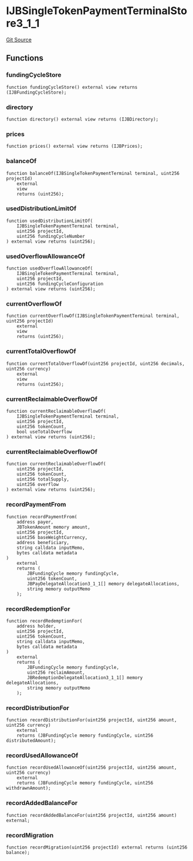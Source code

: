 # IJBSingleTokenPaymentTerminalStore3_1_1

[Git Source](https://github.com/jbx-protocol/juice-contracts-v3/blob/d45af6f3e4786ae53b9c9248af7f5f8ee832bece/contracts/interfaces/IJBSingleTokenPaymentTerminalStore3_1_1.sol)

## Functions

### fundingCycleStore

```solidity
function fundingCycleStore() external view returns (IJBFundingCycleStore);
```

### directory

```solidity
function directory() external view returns (IJBDirectory);
```

### prices

```solidity
function prices() external view returns (IJBPrices);
```

### balanceOf

```solidity
function balanceOf(IJBSingleTokenPaymentTerminal terminal, uint256 projectId)
    external
    view
    returns (uint256);
```

### usedDistributionLimitOf

```solidity
function usedDistributionLimitOf(
    IJBSingleTokenPaymentTerminal terminal,
    uint256 projectId,
    uint256 fundingCycleNumber
) external view returns (uint256);
```

### usedOverflowAllowanceOf

```solidity
function usedOverflowAllowanceOf(
    IJBSingleTokenPaymentTerminal terminal,
    uint256 projectId,
    uint256 fundingCycleConfiguration
) external view returns (uint256);
```

### currentOverflowOf

```solidity
function currentOverflowOf(IJBSingleTokenPaymentTerminal terminal, uint256 projectId)
    external
    view
    returns (uint256);
```

### currentTotalOverflowOf

```solidity
function currentTotalOverflowOf(uint256 projectId, uint256 decimals, uint256 currency)
    external
    view
    returns (uint256);
```

### currentReclaimableOverflowOf

```solidity
function currentReclaimableOverflowOf(
    IJBSingleTokenPaymentTerminal terminal,
    uint256 projectId,
    uint256 tokenCount,
    bool useTotalOverflow
) external view returns (uint256);
```

### currentReclaimableOverflowOf

```solidity
function currentReclaimableOverflowOf(
    uint256 projectId,
    uint256 tokenCount,
    uint256 totalSupply,
    uint256 overflow
) external view returns (uint256);
```

### recordPaymentFrom

```solidity
function recordPaymentFrom(
    address payer,
    JBTokenAmount memory amount,
    uint256 projectId,
    uint256 baseWeightCurrency,
    address beneficiary,
    string calldata inputMemo,
    bytes calldata metadata
)
    external
    returns (
        JBFundingCycle memory fundingCycle,
        uint256 tokenCount,
        JBPayDelegateAllocation3_1_1[] memory delegateAllocations,
        string memory outputMemo
    );
```

### recordRedemptionFor

```solidity
function recordRedemptionFor(
    address holder,
    uint256 projectId,
    uint256 tokenCount,
    string calldata inputMemo,
    bytes calldata metadata
)
    external
    returns (
        JBFundingCycle memory fundingCycle,
        uint256 reclaimAmount,
        JBRedemptionDelegateAllocation3_1_1[] memory delegateAllocations,
        string memory outputMemo
    );
```

### recordDistributionFor

```solidity
function recordDistributionFor(uint256 projectId, uint256 amount, uint256 currency)
    external
    returns (JBFundingCycle memory fundingCycle, uint256 distributedAmount);
```

### recordUsedAllowanceOf

```solidity
function recordUsedAllowanceOf(uint256 projectId, uint256 amount, uint256 currency)
    external
    returns (JBFundingCycle memory fundingCycle, uint256 withdrawnAmount);
```

### recordAddedBalanceFor

```solidity
function recordAddedBalanceFor(uint256 projectId, uint256 amount) external;
```

### recordMigration

```solidity
function recordMigration(uint256 projectId) external returns (uint256 balance);
```

